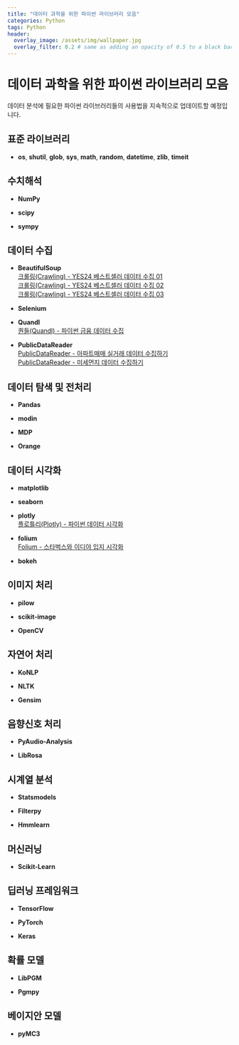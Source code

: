 ```yaml
---
title: "데이터 과학을 위한 파이썬 라이브러리 모음"
categories: Python
tags: Python
header:
  overlay_image: /assets/img/wallpaper.jpg
  overlay_filter: 0.2 # same as adding an opacity of 0.5 to a black background
---
```


# 데이터 과학을 위한 파이썬 라이브러리 모음

데이터 분석에 필요한 파이썬 라이브러리들의 사용법을 지속적으로 업데이트할 예정입니다.

## 표준 라이브러리

- **os**,  **shutil**, **glob**, **sys**,  **math**, **random**, **datetime**,  **zlib**, **timeit**


## 수치해석

- **NumPy**

- **scipy**

- **sympy**


## 데이터 수집

- **BeautifulSoup**  
[크롤링(Crawling) - YES24 베스트셀러 데이터 수집 01](https://wooiljeong.github.io/python/yes24_crawling_01/)  
[크롤링(Crawling) - YES24 베스트셀러 데이터 수집 02](https://wooiljeong.github.io/python/yes24_crawling_02/)  
[크롤링(Crawling) - YES24 베스트셀러 데이터 수집 03](https://wooiljeong.github.io/python/yes24_crawling_03/)

- **Selenium**

- **Quandl**  
[퀀들(Quandl) - 파이썬 금융 데이터 수집](https://wooiljeong.github.io/python/data_collecting_tutorial/)

- **PublicDataReader**  
[PublicDataReader - 아파트매매 실거래 데이터 수집하기](https://wooiljeong.github.io/python/public_data_reader_01/)  
[PublicDataReader - 미세먼지 데이터 수집하기](https://wooiljeong.github.io/python/public_data_reader_02/)


## 데이터 탐색 및 전처리

- **Pandas**

- **modin**

- **MDP**

- **Orange**


## 데이터 시각화

- **matplotlib**

- **seaborn**

- **plotly**  
[플로틀리(Plotly) - 파이썬 데이터 시각화](https://wooiljeong.github.io/python/python_plotly/)

- **folium**  
[Folium - 스타벅스와 이디야 입지 시각화](https://wooiljeong.github.io/python/python_folium/)

- **bokeh**  


## 이미지 처리

- **pilow**

- **scikit-image**

- **OpenCV**


## 자연어 처리

- **KoNLP**

- **NLTK**

- **Gensim**


## 음향신호 처리

- **PyAudio-Analysis**

- **LibRosa**


## 시계열 분석
- **Statsmodels**

- **Filterpy**

- **Hmmlearn**


## 머신러닝

- **Scikit-Learn**

## 딥러닝 프레임워크

- **TensorFlow**

- **PyTorch**

- **Keras**


## 확률 모델

- **LibPGM**

- **Pgmpy**


## 베이지안 모델

- **pyMC3**
